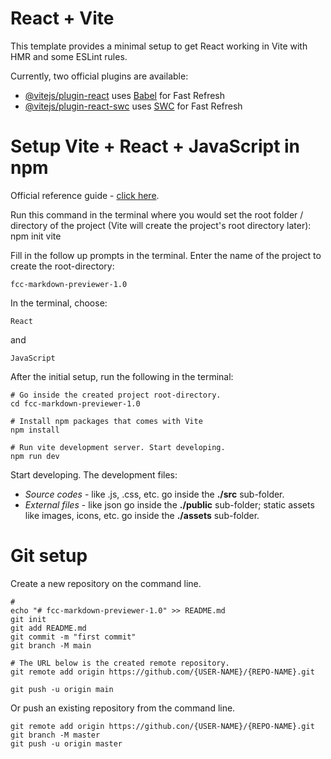# React + Vite

This template provides a minimal setup to get React working in Vite with HMR and some ESLint rules.

Currently, two official plugins are available:

- [@vitejs/plugin-react](https://github.com/vitejs/vite-plugin-react/blob/main/packages/plugin-react/README.md) uses [Babel](https://babeljs.io/) for Fast Refresh
- [@vitejs/plugin-react-swc](https://github.com/vitejs/vite-plugin-react-swc) uses [SWC](https://swc.rs/) for Fast Refresh


# Setup Vite + React + JavaScript in npm

Official reference guide - [click here](https://v3.vitejs.dev/guide/).

Run this command in the terminal where you would set the root folder / directory of the project (Vite will create the project's root directory later):
	npm init vite


Fill in the follow up prompts in the terminal. Enter the name of the project to create the root-directory:

	fcc-markdown-previewer-1.0


In the terminal, choose:

	React

and

	JavaScript


After the initial setup, run the following in the terminal:
	
	# Go inside the created project root-directory.
	cd fcc-markdown-previewer-1.0

	# Install npm packages that comes with Vite
	npm install

	# Run vite development server. Start developing.
	npm run dev

Start developing. The development files:
- *Source codes* - like .js, .css, etc. go inside the **./src** sub-folder.
- *External files* - like json go inside the **./public** sub-folder; static assets like images, icons, etc. go inside the **./assets** sub-folder.

# Git setup

Create a new repository on the command line.

	#
	echo "# fcc-markdown-previewer-1.0" >> README.md
	git init
	git add README.md
	git commit -m "first commit"
	git branch -M main

	# The URL below is the created remote repository.
	git remote add origin https://github.com/{USER-NAME}/{REPO-NAME}.git
	
	git push -u origin main


Or push an existing repository from the command line.

	git remote add origin https://github.con/{USER-NAME}/{REPO-NAME}.git
	git branch -M master
	git push -u origin master
